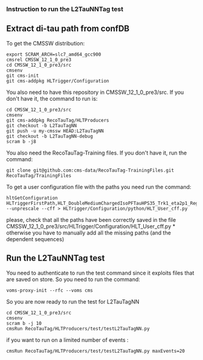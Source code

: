 ### Instruction to run the L2TauNNTag test

## Extract di-tau path from confDB
To get the CMSSW distribution:
```
export SCRAM_ARCH=slc7_amd64_gcc900
cmsrel CMSSW_12_1_0_pre3
cd CMSSW_12_1_0_pre3/src
cmsenv
git cms-init
git cms-addpkg HLTrigger/Configuration
```

You also need to have this repository in CMSSW_12_1_0_pre3/src. If you don't have it, the command to run is:
```
cd CMSSW_12_1_0_pre3/src
cmsenv  
git cms-addpkg RecoTauTag/HLTProducers
git checkout -b L2TauTagNN
git push -u my-cmssw HEAD:L2TauTagNN
git checkout -b L2TauTagNN-debug
scram b -j8
```

You also need the RecoTauTag-Training files. If you don't have it, run the command:
```
git clone git@github.com:cms-data/RecoTauTag-TrainingFiles.git RecoTauTag/TrainingFiles
```

To get a user configuration file with the paths you need run the command:
```
hltGetConfiguration HLTriggerFirstPath,HLT_DoubleMediumChargedIsoPFTauHPS35_Trk1_eta2p1_Reg_v4,HLTGlobalPFTauHPSSequence,HLTriggerFinalPath --unprescale --cff > HLTrigger/Configuration/python/HLT_User_cff.py
```

please, check that all the paths have been correctly saved in the file CMSSW_12_1_0_pre3/src/HLTrigger/Configuration/HLT_User_cff.py *  otherwise you have to manually add all the missing paths (and the dependent sequences)

## Run the L2TauNNTag test
You need to authenticate to run the test command since it exploits files that are saved on store. So you need to run the command:
```
voms-proxy-init --rfc --voms cms
```

So you are now ready to run the test for L2TauTagNN
```
cd CMSSW_12_1_0_pre3/src
cmsenv
scram b -j 10
cmsRun RecoTauTag/HLTProducers/test/testL2TauTagNN.py
```

if you want to run on a limited number of events :
``` 
cmsRun RecoTauTag/HLTProducers/test/testL2TauTagNN.py maxEvents=20
```
